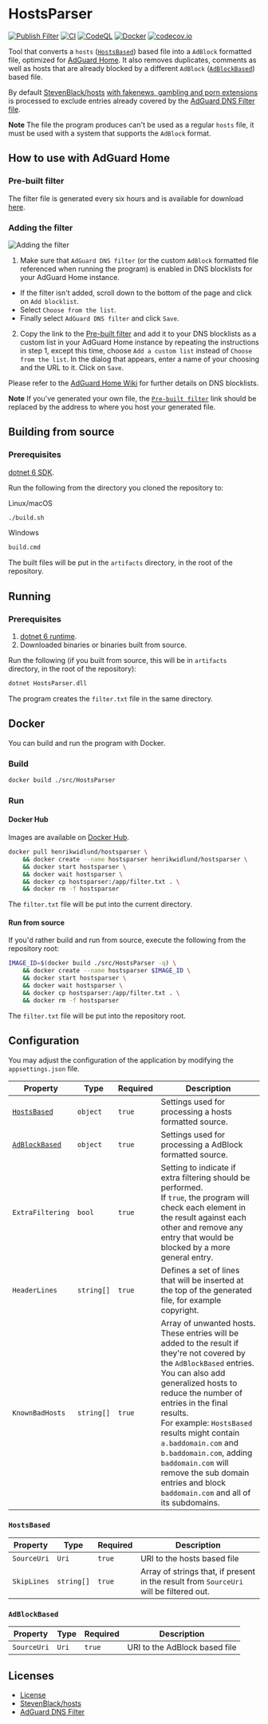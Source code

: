 # HostsParser

[![Publish Filter](https://img.shields.io/github/workflow/status/henrikwidlund/hostsparser/Publish%20Filter?label=Publish%20Filter&logo=github)](https://github.com/henrikwidlund/hostsparser/actions/workflows/publish-filter.yml)
[![CI](https://img.shields.io/github/workflow/status/henrikwidlund/hostsparser/Build%20and%20Test?label=CI&logo=github)](https://github.com/henrikwidlund/hostsparser/actions/workflows/ci.yml)
[![CodeQL](https://img.shields.io/github/workflow/status/henrikwidlund/hostsparser/CodeQL?label=CodeQL&logo=github)](https://github.com/henrikwidlund/hostsparser/actions/workflows/codeql-analysis.yml)
[![Docker](https://img.shields.io/github/workflow/status/henrikwidlund/hostsparser/Docker?label=Docker&logo=docker)](https://github.com/henrikwidlund/hostsparser/actions/workflows/docker.yml)
[![codecov.io](https://img.shields.io/codecov/c/gh/henrikwidlund/hostsparser?label=codecov&logo=codecov)](https://codecov.io/gh/henrikwidlund/hostsparser)

Tool that converts a `hosts` ([`HostsBased`](#hostsbased)) based file into a `AdBlock` formatted file, optimized for [AdGuard Home](https://github.com/AdguardTeam/AdGuardHome).
It also removes duplicates, comments as well as hosts that are already blocked by a different `AdBlock` ([`AdBlockBased`](#adblockbased)) based file.

By default [StevenBlack/hosts](https://github.com/StevenBlack/hosts) 
[with fakenews, gambling and porn extensions](https://raw.githubusercontent.com/StevenBlack/hosts/master/alternates/fakenews-gambling-porn/hosts)
is processed to exclude entries already covered by the [AdGuard DNS Filter](https://github.com/AdguardTeam/AdGuardSDNSFilter)
[file](https://adguardteam.github.io/AdGuardSDNSFilter/Filters/filter.txt).

**Note** The file the program produces can't be used as a regular `hosts` file, it must be used with a system that supports the `AdBlock` format.

## How to use with AdGuard Home
### Pre-built filter
The filter file is generated every six hours and is available for download [here](https://henrikwidlund.github.io/hostsparser/filter.txt).

### Adding the filter
![Adding the filter](https://user-images.githubusercontent.com/4659350/129190970-bf26b383-b28d-4783-882b-372a9fe3afb8.gif)
1. Make sure that `AdGuard DNS filter` (or the custom `AdBlock` formatted file referenced when running the program) is enabled in DNS blocklists for your AdGuard Home instance.
  * If the filter isn't added, scroll down to the bottom of the page and click on `Add blocklist`.
  * Select `Choose from the list`.
  * Finally select `AdGuard DNS filter` and click `Save`.
2. Copy the link to the [Pre-built filter](#pre-built-filter) and add it to your DNS blocklists as a custom list in your AdGuard Home instance by repeating the instructions in step 1, except this time, choose `Add a custom list` instead of `Choose from the list`. In the dialog that appears, enter a name of your choosing and the URL to it. Click on `Save`.

Please refer to the [AdGuard Home Wiki](https://github.com/AdguardTeam/AdGuardHome/wiki) for further details on DNS blocklists.

**Note** If you've generated your own file, the [`Pre-built filter`](#pre-built-filter) link should be replaced by the address to where you host your generated file.

## Building from source
### Prerequisites
[dotnet 6 SDK](https://dotnet.microsoft.com/download).

Run the following from the directory you cloned the repository to:

Linux/macOS
```sh
./build.sh
```
Windows
```cmd
build.cmd
```
The built files will be put in the `artifacts` directory, in the root of the repository.

## Running
### Prerequisites
1. [dotnet 6 runtime](https://dotnet.microsoft.com/download).
2. Downloaded binaries or binaries built from source.

Run the following (if you built from source, this will be in `artifacts` directory, in the root of the repository):
```sh
dotnet HostsParser.dll
```

The program creates the `filter.txt` file in the same directory.

## Docker
You can build and run the program with Docker.

### Build
```sh
docker build ./src/HostsParser
```
### Run
#### Docker Hub
Images are available on [Docker Hub](https://hub.docker.com/r/henrikwidlund/hostsparser).
```sh
docker pull henrikwidlund/hostsparser \
    && docker create --name hostsparser henrikwidlund/hostsparser \
    && docker start hostsparser \
    && docker wait hostsparser \
    && docker cp hostsparser:/app/filter.txt . \
    && docker rm -f hostsparser
```
The `filter.txt` file will be put into the current directory.

#### Run from source
If you'd rather build and run from source, execute the following from the repository root:
```sh
IMAGE_ID=$(docker build ./src/HostsParser -q) \
    && docker create --name hostsparser $IMAGE_ID \
    && docker start hostsparser \
    && docker wait hostsparser \
    && docker cp hostsparser:/app/filter.txt . \
    && docker rm -f hostsparser
```
The `filter.txt` file will be put into the repository root.

## Configuration
You may adjust the configuration of the application by modifying the `appsettings.json` file.

| Property | Type | Required | Description |
|---|---|---|---|
|[`HostsBased`](#hostsbased)|`object`|`true`|Settings used for processing a hosts formatted source.|
|[`AdBlockBased`](#adblockbased)|`object`|`true`|Settings used for processing a AdBlock formatted source.|
|`ExtraFiltering`|`bool`|`true`|Setting to indicate if extra filtering should be performed.<br>If `true`, the program will check each element in the result against each other and remove any entry that would be blocked by a more general entry.|
|`HeaderLines`|`string[]`|`true`|Defines a set of lines that will be inserted at the top of the generated file, for example copyright.|
|`KnownBadHosts`|`string[]`|`true`|Array of unwanted hosts. These entries will be added to the result if they're not covered by the `AdBlockBased` entries.<br>You can also add generalized hosts to reduce the number of entries in the final results.<br>For example: `HostsBased` results might contain `a.baddomain.com` and `b.baddomain.com`, adding `baddomain.com` will remove the sub domain entries and block `baddomain.com` and all of its subdomains.|

### <a name="hostsbased"></a>`HostsBased`
| Property | Type | Required | Description |
|---|---|---|---|
|`SourceUri`|`Uri`|`true`|URI to the hosts based file|
|`SkipLines`|`string[]`|`true`|Array of strings that, if present in the result from `SourceUri` will be filtered out.|

### <a name="adblockbased"></a>`AdBlockBased`
| Property | Type | Required | Description |
|---|---|---|---|
|`SourceUri`|`Uri`|`true`|URI to the AdBlock based file|

## Licenses
- [License](LICENSE)
- [StevenBlack/hosts](https://github.com/StevenBlack/hosts/blob/master/license.txt)
- [AdGuard DNS Filter](https://github.com/AdguardTeam/AdGuardSDNSFilter/blob/master/LICENSE)
